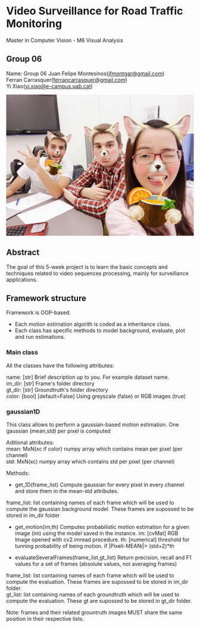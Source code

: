 # Video Surveillance for Road Traffic Monitoring
Master in Computer Vision - M6 Visual Analysis

## Group 06
Name: Group 06 
Juan Felipe Montesinos(jfmontgar@gmail.com)  
Ferran Carrasquer(ferrancarrasquer@gmail.com)  
Yi Xiao(yi.xiao@e-campus.uab.cat)  

![](header.jpeg)
## Abstract   
The goal of this 5-week project is to learn the basic concepts and techniques related to video sequences processing, mainly for surveillance applications.

## Framework structure
Framework is OOP-based.  
* Each motion estimation algorith is coded as a inheritance class.
* Each class has specific methods to model background, evaluate, plot and run estimations.

### Main class
All the classes have the following attributes:

name: [str] Brief description up to you. For example dataset name.  
im_dir: [str] Frame's folder directory  
gt_dir: [str] Groundtruth's folder directory  
color: [bool] [default=False] Using greyscale (false) or RGB images (true)  

### gaussian1D
This class allows to perform a gaussian-based motion estimation. One gaussian (mean,std) per pixel is computed

Aditional attributes:  
mean: MxN(xc if color) numpy array which contains mean per pixel (per channel)  
std:  MxN(xc) numpy array which contains std per pixel (per channel)  

Methods:  
* get_1D(frame_list)
Compute gaussian for every pixel in every channel and store them in the mean-std attributes.

frame_list: list containing names of each frame which will be used to compute the gaussian background model. These frames
are supossed to be stored in im_dir folder

* get_motion(im,th)
Computes probabilistic motion estimation for a given image (im) using the model saved in the instance.
im: [cvMat] RGB Image opened with cv2.imread procedure.
th: [numerical] threshold for tunning probability of being motion.
		if |Pixeli-MEANi|> (std+2)*th 

* evaluateSeveralFrames(frame_list,gt_list)
Return precision, recall and F1 values for a set of frames (absolute values, not averaging frames)

frame_list: list containing names of each frame which will be used to compute the evaluation. These frames
are supossed to be stored in im_dir folder.  
gt_list: list containing names of each groundtruth which will be used to compute the evaluation. These gt
are supossed to be stored in gt_dir folder.  

Note: frames and their related grountruth images MUST share the same position in their respective lists.

